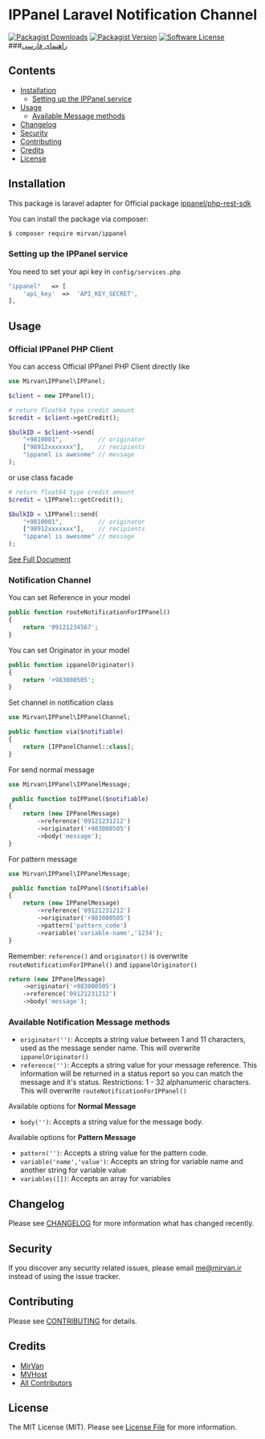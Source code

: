 # IPPanel Laravel Notification Channel
[![Packagist Downloads](https://img.shields.io/packagist/dt/mirvan/ippanel?style=for-the-badge)](https://packagist.org/packages/mirvan/ippanel)
[![Packagist Version](https://img.shields.io/packagist/v/mirvan/ippanel?style=for-the-badge)](https://packagist.org/packages/mirvan/ippanel)
[![Software License](https://img.shields.io/badge/license-MIT-brightgreen.svg?style=for-the-badge)](LICENSE.md)
###[راهنمای فارسی](README.fa.md)

## Contents

- [Installation](#installation)
	- [Setting up the IPPanel service](#setting-up-the-ippanel-service)
- [Usage](#usage)
	- [Available Message methods](#available-message-methods)
- [Changelog](#changelog)
- [Security](#security)
- [Contributing](#contributing)
- [Credits](#credits)
- [License](#license)


## Installation
This package is laravel adapter for Official package [ippanel/php-rest-sdk](https://packagist.org/packages/ippanel/php-rest-sdk)

You can install the package via composer:
``` bash
$ composer require mirvan/ippanel
```


### Setting up the IPPanel service
You need to set your api key in `config/services.php`
```php
"ippanel"   => [
    'api_key'  =>  'API_KEY_SECRET',
],
```
## Usage 
### Official IPPanel PHP Client
You can access Official IPPanel PHP Client directly like
```php
use Mirvan\IPPanel\IPPanel;

$client = new IPPanel();

# return float64 type credit amount
$credit = $client->getCredit();

$bulkID = $client->send(
    "+9810001",          // originator
    ["98912xxxxxxx"],    // recipients
    "ippanel is awesome" // message
);
```
or use class facade
```php
# return float64 type credit amount
$credit = \IPPanel::getCredit();

$bulkID = \IPPanel::send(
    "+9810001",          // originator
    ["98912xxxxxxx"],    // recipients
    "ippanel is awesome" // message
);
```
[See Full Document](https://github.com/ippanel/php-rest-sdk/blob/master/README.md)

### Notification Channel

You can set Reference in your model
``` php
public function routeNotificationForIPPanel()
{
    return '09121234567';
}
```

You can set Originator in your model
``` php
public function ippanelOriginator()
{
    return '+983000505';
}
```

Set channel in notification class
``` php
use Mirvan\IPPanel\IPPanelChannel;

public function via($notifiable)
{
    return [IPPanelChannel::class];
}
```
For send normal message
``` php
use Mirvan\IPPanel\IPPanelMessage;

 public function toIPPanel($notifiable)
{
    return (new IPPanelMessage)
        ->reference('09121231212')
        ->originator('+983000505')
        ->body('message');
}
```
For pattern message
``` php
use Mirvan\IPPanel\IPPanelMessage;

 public function toIPPanel($notifiable)
{
    return (new IPPanelMessage)
        ->reference('09121231212')
        ->originator('+983000505')
        ->pattern('pattern_code')
        ->variable('variable-name','1234');
}
```
Remember: `reference()` and `originator()` is overwrite  `routeNotificationForIPPanel()` and `ippanelOriginator()`
``` php
return (new IPPanelMessage)
    ->originator('+983000505')
    ->reference('09121231212')
    ->body('message');
```

### Available Notification Message methods

- `originator('')`: Accepts a string value between 1 and 11 characters, used as the message sender name. This will overwrite `ippanelOriginator()`
- `reference('')`: Accepts a string value for your message reference. This information will be returned in a status report so you can match the message and it's status. Restrictions: 1 - 32 alphanumeric characters. This will overwrite `routeNotificationForIPPanel()`

Available options for **Normal Message**
- `body('')`: Accepts a string value for the message body.

Available options for **Pattern Message**
- `pattern('')`: Accepts a string value for the pattern code.
- `variable('name','value')`: Accepts an string for variable name and another string for variable value
- `variables([])`: Accepts an array for variables 

## Changelog

Please see [CHANGELOG](CHANGELOG.md) for more information what has changed recently.

## Security

If you discover any security related issues, please email me@mirvan.ir instead of using the issue tracker.

## Contributing

Please see [CONTRIBUTING](CONTRIBUTING.md) for details.

## Credits

- [MirVan](https://github.com/MirvanGh)
- [MVHost](https://sms.mvhost.ir)
- [All Contributors](../../contributors)

## License

The MIT License (MIT). Please see [License File](LICENSE.md) for more information.
